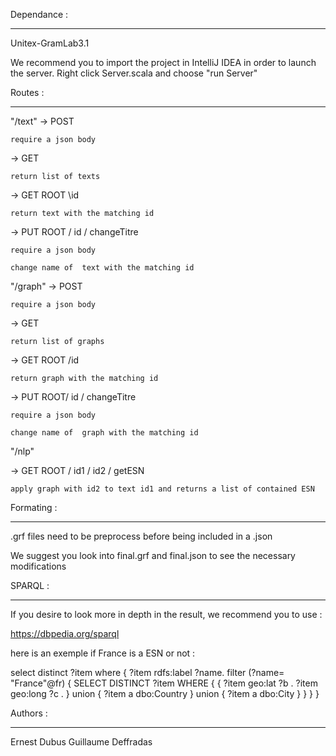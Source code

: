 Dependance :
____________
Unitex-GramLab3.1

We recommend you to import the project in IntelliJ IDEA in order to launch the server.
Right click Server.scala and choose "run Server"

Routes :
________
"/text" 
-> POST 

	require a json body
	
-> GET 

	return list of texts
	
-> GET ROOT \id

	return text with the matching id
	
-> PUT ROOT / id / changeTitre

	require a json body
	
	change name of  text with the matching id

"/graph" 
-> POST 

	require a json body
	
-> GET 

	return list of graphs
	
-> GET ROOT /id

	return graph with the matching id
	
-> PUT  ROOT/ id / changeTitre

	require a json body
	
	change name of  graph with the matching id

"/nlp"

-> GET ROOT / id1 / id2 / getESN

	apply graph with id2 to text id1 and returns a list of contained ESN

Formating :
___________

.grf files need to be preprocess before being included in a .json

We suggest you look into final.grf and final.json to see the necessary modifications

SPARQL :
________

If you desire to look more in depth in the result, we recommend you to use :

https://dbpedia.org/sparql

here is an exemple if France is a ESN or not :

select distinct ?item where
{
?item rdfs:label ?name.
filter (?name= "France"@fr)
{
 SELECT DISTINCT ?item WHERE
 {
  {
   ?item geo:lat ?b  .
   ?item geo:long ?c .
  } union
  {
   ?item a dbo:Country
  } union
  {
   ?item a dbo:City
  }
 }
}
}

Authors :
_________
Ernest Dubus
Guillaume Deffradas




 
